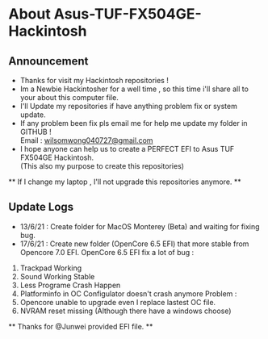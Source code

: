 # About Asus-TUF-FX504GE-Hackintosh 
## Announcement
- Thanks for visit my Hackintosh repositories !
- Im a Newbie Hackintosher for a well time , so this time i'll share all to your about this computer file.
- I'll Update my repositories if have anything problem fix or system update.
- If any problem been fix pls email me for help me update my folder in GITHUB !                           
  Email : wilsomwong040727@gmail.com
- I hope anyone can help us to create a PERFECT EFI to Asus TUF FX504GE Hackintosh.                           
  (This also my purpose to create this repositories)

** If I change my laptop , I'll not upgrade this repositories anymore. **

## Update Logs
- 13/6/21 : Create folder for MacOS Monterey (Beta) and waiting for fixing bug.
- 17/6/21 :
Create new folder (OpenCore 6.5 EFI) that more stable from Opencore 7.0 EFI.
OpenCore 6.5 EFI fix a lot of bug :
1. Trackpad Working 
2. Sound Working Stable
3. Less Programe Crash Happen
4. Platforminfo in OC Configulator doesn't crash anymore
Problem :
1. Opencore unable to upgrade even I replace lastest OC file.
2. NVRAM reset missing (Although there have a windows choose)

** Thanks for @Junwei provided EFI file. **
